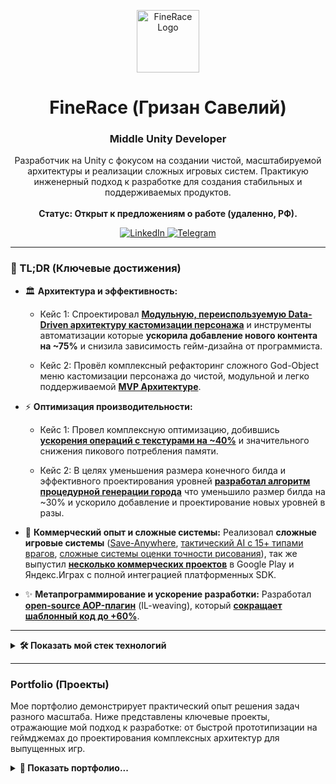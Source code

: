 <p align="center">
  <a href="https://github.com/FineRace">
    <img src="https://i.postimg.cc/nzjMnxmF/mini-icon.png" width="100" alt="FineRace Logo">
  </a>
</p>

<h1 align="center">FineRace (Гризан Савелий)</h1>
<h3 align="center">Middle Unity Developer</h3>

<p align="center">
  Разработчик на Unity с фокусом на создании чистой, масштабируемой архитектуры и реализации сложных игровых систем. Практикую инженерный подход к разработке для создания стабильных и поддерживаемых продуктов.
  <br>
  <br>
  <strong>Статус: Открыт к предложениям о работе (удаленно, РФ).</strong>
</p>

<p align="center">
  <a href="https://www.linkedin.com/in/finerace/" target="_blank">
    <img src="https://img.shields.io/badge/LinkedIn-0A66C2?style=for-the-badge&logo=linkedin&logoColor=white" alt="LinkedIn"/>
  </a>
  <a href="https://t.me/finerace" target="_blank">
    <img src="https://img.shields.io/badge/Telegram-26A5E4?style=for-the-badge&logo=telegram&logoColor=white" alt="Telegram"/>
  </a>
</p>

---

### 📌 TL;DR (Ключевые достижения)

*   🏛️ **Архитектура и эффективность:** 

    * Кейс 1: Спроектировал [**Модульную, переиспользуемую Data-Driven архитектуру кастомизации персонажа**](https://github.com/finerace/Artists-Simulator?tab=readme-ov-file#ii-meta--progression-systems) и инструменты автоматизации которые **ускорила добавление нового контента на ~75%** и снизила зависимость гейм-дизайна от программиста.

    * Кейс 2: Провёл комплексный рефакторинг сложного God-Object меню кастомизации персонажа до чистой, модульной и легко поддерживаемой [**MVP Архитектуре**](https://github.com/finerace/Artists-Simulator/tree/main?tab=readme-ov-file#-%D0%BE%D1%82-%D0%BC%D0%BE%D0%BD%D0%BE%D0%BB%D0%B8%D1%82%D0%B0-%D0%BA-%D0%BC%D0%BE%D0%B4%D1%83%D0%BB%D1%8C%D0%BD%D0%BE%D1%81%D1%82%D0%B8-%D0%BA%D0%B5%D0%B9%D1%81-%D1%81%D1%82%D0%B0%D0%B4%D0%B8).

*   ⚡ **Оптимизация производительности:** 

    * Кейс 1: Провел комплексную оптимизацию, добившись [**ускорения операций с текстурами на ~40%**](https://github.com/finerace/Artists-Simulator/tree/main?tab=readme-ov-file#i-core-gameplay-systems) и значительного снижения пикового потребления памяти.

    * Кейс 2: В целях уменьшения размера конечного билда и эффективного проектирования уровней [**разработал алгоритм процедурной генерации города**](https://github.com/finerace/Drift-Tanks-Vs-Zombies?tab=readme-ov-file#-%D0%BA%D0%B5%D0%B9%D1%81-%D1%81%D1%82%D0%B0%D0%B4%D0%B8-%D0%BF%D1%80%D0%BE%D1%86%D0%B5%D0%B4%D1%83%D1%80%D0%BD%D0%B0%D1%8F-%D0%B3%D0%B5%D0%BD%D0%B5%D1%80%D0%B0%D1%86%D0%B8%D1%8F-%D0%B3%D0%BE%D1%80%D0%BE%D0%B4%D1%81%D0%BA%D0%B8%D1%85-%D1%83%D1%80%D0%BE%D0%B2%D0%BD%D0%B5%D0%B9) что уменьшило размер билда на ~30% и ускорило добавление и проектирование новых уровней в разы.  

*   🚀 **Коммерческий опыт и сложные системы:** Реализовал **сложные игровые системы** ([Save-Anywhere](https://github.com/finerace/Ancelight?tab=readme-ov-file#-%D0%BA%D0%B5%D0%B9%D1%81-%D1%81%D1%82%D0%B0%D0%B4%D0%B8-%D0%BF%D1%80%D0%BE%D0%B5%D0%BA%D1%82%D0%B8%D1%80%D0%BE%D0%B2%D0%B0%D0%BD%D0%B8%D0%B5-%D0%BF%D0%BE%D0%BB%D0%BD%D0%BE%D0%B9-%D1%81%D0%B8%D1%81%D1%82%D0%B5%D0%BC%D1%8B-%D1%81%D0%BE%D1%85%D1%80%D0%B0%D0%BD%D0%B5%D0%BD%D0%B8%D0%B9), [тактический AI с 15+ типами врагов](https://github.com/finerace/Ancelight?tab=readme-ov-file#-%D0%BA%D0%B5%D0%B9%D1%81-%D1%81%D1%82%D0%B0%D0%B4%D0%B8-%D0%BF%D1%80%D0%BE%D0%B5%D0%BA%D1%82%D0%B8%D1%80%D0%BE%D0%B2%D0%B0%D0%BD%D0%B8%D0%B5-%D0%BF%D0%BE%D0%BB%D0%BD%D0%BE%D0%B9-%D1%81%D0%B8%D1%81%D1%82%D0%B5%D0%BC%D1%8B-%D1%81%D0%BE%D1%85%D1%80%D0%B0%D0%BD%D0%B5%D0%BD%D0%B8%D0%B9), [сложные системы оценки точности рисования](https://github.com/finerace/Ancelight?tab=readme-ov-file#-%D0%BA%D0%B5%D0%B9%D1%81-%D1%81%D1%82%D0%B0%D0%B4%D0%B8-%D0%BF%D1%80%D0%BE%D0%B5%D0%BA%D1%82%D0%B8%D1%80%D0%BE%D0%B2%D0%B0%D0%BD%D0%B8%D0%B5-%D0%BF%D0%BE%D0%BB%D0%BD%D0%BE%D0%B9-%D1%81%D0%B8%D1%81%D1%82%D0%B5%D0%BC%D1%8B-%D1%81%D0%BE%D1%85%D1%80%D0%B0%D0%BD%D0%B5%D0%BD%D0%B8%D0%B9)), так же выпустил [**несколько коммерческих проектов**](https://github.com/finerace/finerace/edit/main/README.md#portfolio-%D0%BF%D1%80%D0%BE%D0%B5%D0%BA%D1%82%D1%8B) в Google Play и Яндекс.Играх с полной интеграцией платформенных SDK.

*   ✨ **Метапрограммирование и ускорение разработки:** Разработал [**open-source AOP-плагин**](https://github.com/finerace/MethodBoundaryAspect.Fody-for-Unity?tab=readme-ov-file#methodboundaryaspectfody-for-unity) (IL-weaving), который [**сокращает шаблонный код до +60%**](https://github.com/finerace/MethodBoundaryAspect.Fody-for-Unity?tab=readme-ov-file#methodboundaryaspectfody-for-unity).

---

<details>
<summary><strong>🛠️ Показать мой стек технологий</strong></summary>
<br>

*   💻 **Языки и Платформы:**
    *   C# (продвинутый), HLSL (базовый)
    *   PC (Windows), Mobile (Android), WebGL

*   🏛️ **Архитектура и Паттерны:**
    *   **Принципы:** SOLID, KISS, YAGNI, DRY
    *   **Паттерны:** DI/IoC (**Zenject**), FSM, ECS (основы), MVP, MVVM, MVC, AOP (**Fody**)
    *   **GoF:** Singleton, Factory, Observer, Command, State, Pool, Adapter, Decorator, Facade, Strategy

*   ⚙️ **Unity Core & Subsystems:**
    *   **Рендеринг:** URP, HDRP, Built-in RP, Shader Graph, Particle System, Post-Processing
    *   **Управление ресурсами:** Addressable Asset System, Asset Bundles
    *   **UI:** uGUI, UI Toolkit (основы)
    *   **Асинхронность:** **UniTask**, Async/Await, Coroutines
    *   **Прочее:** Physics 2D/3D, Animator, Timeline, Cinemachine, Input System

*   🎨 **Инструменты, SDK и ПО:**
    *   **Инструменты:** Git (Gitflow), Rider, Visual Studio, VS Code
    *   **Плагины:** **DOTween**, ProBuilder, Polybrush
    *   **SDK и API:** Yandex.Games SDK, Google Play Services, VK Games API, Unity Ads, FMOD, JSON (Newtonsoft)
    *   **Графика и Аудио:** Blender, Adobe Photoshop, Illustrator, Audition, Aseprite

</details>

---

### Portfolio (Проекты)

Мое портфолио демонстрирует практический опыт решения задач разного масштаба. Ниже представлены ключевые проекты, отражающие мой подход к разработке: от быстрой прототипизации на геймджемах до проектирования комплексных архитектур для выпущенных игр.

<details>
<summary><strong>📂 Показать портфолио...</strong></summary>
<br>

#### Флагманские и Open-Source проекты
*   📱 **[Artist's Simulator](https://github.com/FineRace/Artists-Simulator)**
    
    Выпущенная в Google Play мобильная игра, построенная на принципах чистой архитектуры. Проект является практической реализацией принципов SOLID, DI, FSM и асинхронного подхода для создания поддерживаемого и легко расширяемого продукта.
    *   **Ключевые достижения:**
        *   Разработана гибкая data-driven архитектура на базе **DI (Zenject)**, что позволило гейм-дизайнерам настраивать контент без участия программиста.
        *   Проведен полный рефакторинг UI-модуля (магазин) по паттерну **MVP**, что декомпозировало "God Object" на независимые, тестируемые компоненты.
        *   Внедрено асинхронное ядро на **UniTask** и **Addressables** для обеспечения плавной работы приложения без фризов.
        *   Использован собственный **AOP-плагин** для сокращения boilerplate-кода (логирование, обработка исключений) примерно на 60%.

*   ✨ **[AOP Plugin for Unity](https://github.com/FineRace/MethodBoundaryAspect.Fody-for-Unity)**
    
    Open-source инструмент для метапрограммирования, позволяющий применять аспектно-ориентированный подход в Unity для написания более чистого кода.
    *   **Ключевые достижения:**
        *   Реализована работа с **IL-кодом (weaving)** на базе Fody, позволяющая "вплетать" логику в методы на этапе компиляции без оверхеда в рантайме.
        *   Решена нетривиальная задача совместимости с **асинхронными методами (UniTask)** и генерируемыми компилятором стейт-машинами, что является частой проблемой для AOP-инструментов в Unity.

---
#### Технические проекты и опубликованные игры
*   🔫 **[Ancelight FPS](https://github.com/FineRace/Ancelight-FPS-Project)**

    Полноценный фреймворк для классического FPS, созданный для глубокой проработки и реализации взаимосвязанных игровых систем с нуля.
    *   **Ключевые достижения:**
        *   Реализована **система сохранений "Save-Anywhere"**, позволяющая "заморозить" и восстановить состояние всего игрового мира в любой момент, включая положение врагов, пуль и триггеров.
        *   Создан тактический **AI с командным взаимодействием**: враги оповещают союзников о тревоге и могут вести огонь на упреждение.
        *   Написан продвинутый **контроллер персонажа** с action-механиками: крюк-кошка на `SpringJoint` и система рывков (dashes).
        *   Разработана data-driven система оружия на `ScriptableObjects` и кастомная процедурная отдача.

*   🤖 **[Drift Tanks VS Zombies](https://github.com/FineRace/Tanks-Yandex-Games)**

    WebGL-игра, опубликованная на платформе Яндекс.Игры, с фокусом на процедурной генерации и интеграции с веб-платформой.
    *   **Ключевые достижения:**
        *   Разработан многоэтапный **алгоритм процедурной генерации** городских уровней, создающий уникальные карты по одному `seed`.
        *   Реализована полная интеграция с **Yandex.Games SDK** (авторизация, облачные сохранения, IAP, реклама).
        *   Создан кастомный **`Rigidbody`-контроллер танка** с реалистичной симуляцией работы подвески, инерцией и механикой дрифта.

---
#### Опыт командной работы и геймджемов
*   🦊 **[Fox Factory](https://github.com/FineRace/Fox-Factory-GJ) & Fox Town**
    
    Серия проектов, созданных в сжатые сроки (72 часа) в составе одной и той же команды для геймджемов (Indie Varvar's Jam, VK Игры).
    *   **Ключевые достижения:**
        *   Выступил в роли **единственного программиста** в обоих проектах, успешно реализуя видение гейм-дизайнеров и художников.
        *   Демонстрация стабильной и эффективной командной работы, быстрой реализации идей и умения адаптироваться под требования разных платформ.

*   🏃 **[Job Runner](https://finerace.itch.io/job-runner)**
    
    Минималистичный 2D-платформер, созданный для геймджема в одиночку.
    *   **Ключевые достижения:**
        *   Практика в быстрой реализации и завершении проекта от идеи до готового билда в рамках жестких временных ограничений.

---
#### Ранние проекты и эксперименты
*   🦎 **Russ VS Lizards: Battle for the Baikal**
    
    Top-down shooter, созданный для эксперимента с "сырой" интеграцией API.
    *   **Ключевые достижения:**
        *   Реализовано прямое взаимодействие с API Яндекс.Игр через **HTTP-запросы**, минуя стандартный SDK, для авторизации и отправки данных.

*   ⚪ **Peem Poom**

    Одна из ранних казуальных игр, выпущенная в Google Play.
    *   **Ключевые достижения:**
        *   Получен опыт полного цикла релиза мобильной игры и интеграции **Google Play API** (лидерборды, достижения).

*   🧟 **Zoox**

    Первый серьезный 2D-проект в жанре зомби-апокалипсиса, разработанный в 14 лет.
    *   **Ключевые достижения:**
        *   Демонстрация раннего освоения всего пайплайна разработки: от идеи до релиза, включая **создание всей 2D-графики с нуля** в Adobe Illustrator.

</details>
